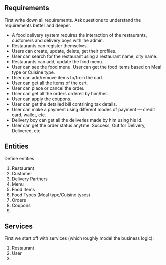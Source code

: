 ## Requirements
First write down all requirements. Ask questions to understand the requirements better and deeper.
- A food delivery system requires the interaction of the restaurants, customers and delivery boys with the admin.
- Restaurants can register themselves.
- Users can create, update, delete, get their profiles.
- User can search for the restaurant using a restaurant name, city name.
- Restaurants can add, update the food menu.
- User can see the food menu. User can get the food items based on Meal type or Cuisine type.
- User can add/remove items to/from the cart. 
- User can get all the items of the cart.
- User can place or cancel the order. 
- User can get all the orders ordered by him/her.
- User can apply the coupons. 
- User can get the detailed bill containing tax details.
- User can make a payment using different modes of payment — credit card, wallet, etc.
- Delivery boy can get all the deliveries made by him using his Id.
- User can get the order status anytime. Success, Out for Delivery, Delivered, etc.

## Entities
Define entities
1. Restaurant
2. Customer
3. Delivery Partners
4. Menu
5. Food Items
6. Food Types (Meal type/Cuisine types)
6. Orders
7. Coupons
8. 




## Services
First we start off with services (which roughly model the business logic):
1. Restaurant
2. User
3. 
